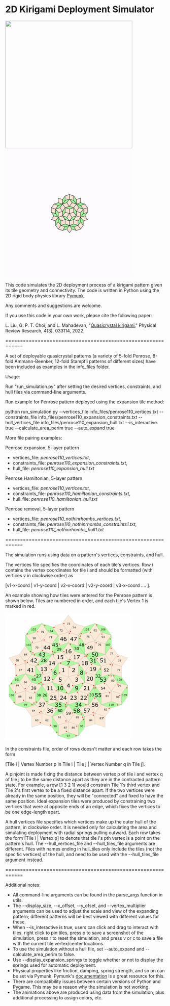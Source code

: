 # 2D Kirigami Deployment Simulator

<img src = "https://github.com/lliu12/kirigami_sim/blob/master/media/penrose_expansion.gif" width="400" height="400" /><img src = "https://github.com/lliu12/kirigami_sim/blob/master/media/penrose_hamiltonian.gif" width="400" height="400" /> 

This code simulates the 2D deployment process of a kirigami pattern given its tile geometry and connectivity. The code is written in Python using the 2D rigid body physics library [Pymunk](http://www.pymunk.org).

Any comments and suggestions are welcome. 

If you use this code in your own work, please cite the following paper:

L. Liu, G. P. T. Choi, and L. Mahadevan, "[Quasicrystal kirigami.](https://doi.org/10.1103/PhysRevResearch.4.033114)" Physical Review Research, 4(3), 033114, 2022.

============================================================

A set of deployable quasicrystal patterns (a variety of 5-fold Penrose, 8-fold Ammann-Beenker, 12-fold Stampfli patterns of different sizes) have been included as examples in the info_files folder.

Usage:

Run "run_simulation.py" after setting the desired vertices, constraints, and hull files via command-line arguments. 

Run example for Penrose pattern deployed using the expansion tile method:

python run_simulation.py --vertices_file info_files/penrose110_vertices.txt --constraints_file info_files/penrose110_expansion_constraints.txt --hull_vertices_file info_files/penrose110_expansion_hull.txt --is_interactive true --calculate_area_perim true --auto_expand true

More file pairing examples:

Penrose expansion,  5-layer pattern
* vertices_file: _penrose110_vertices.txt_, 
* constraints_file: _penrose110_expansion_constraints.txt_, 
* hull_file: _penrose110_expansion_hull.txt_

Penrose Hamiltonian, 5-layer pattern
* vertices_file: _penrose110_vertices.txt_, 
* constraints_file: _penrose110_hamiltonian_constraints.txt_, 
* hull_file: _penrose110_hamiltonian_hull.txt_

Penrose removal, 5-layer pattern
* vertices_file: _penrose110_nothinrhombs_vertices.txt_, 
* constraints_file: _penrose110_nothinrhombs_constraints1.txt_, 
* hull_file: _penrose110_nothinrhombs_hull1.txt_

============================================================

The simulation runs using data on a pattern's vertices, constraints, and hull. 

The vertices file specifies the coordinates of each tile's vertices. Row i contains the vertex coordinates for tile i and should be formatted (with vertices v in clockwise order) as 

[v1-x-coord | v1-y-coord | v2-x-coord | v2-y-coord | v3-x-coord .... ].

An example showing how tiles were entered for the Penrose pattern is shown below. Tiles are numbered in order, and each tile's Vertex 1 is marked in red.

<img src = "https://github.com/lliu12/kirigami_sim/blob/master/media/vertices_example.png" width="400" height="400" /> 

In the constraints file, order of rows doesn't matter and each row takes the form 

[Tile i | Vertex Number p in Tile i | Tile j | Vertex Number q in Tile j].

A pinjoint is made fixing the distance between vertex p of tile i and vertex q of tile j to be the same distance apart as they are in the contracted pattern state. For example, a row [1 3 2 1] would constrain Tile 1's third vertex and Tile 2's first vertex to be a fixed distance apart. If the two vertices were already in the same position, they will be "connected" and fixed to have the same position. Ideal expansion tiles were produced by constraining two vertices that were at opposite ends of an edge, which fixes the vertices to be one edge-length apart.

A hull vertices file specifies which vertices make up the outer hull of the pattern, in clockwise order. It is needed only for calculating the area and simulating deployment with radial springs pulling outward. Each row takes the form [Tile i | Vertex p] to denote that tile i's pth vertex is a point on the pattern's hull. The --hull_vertices_file and --hull_tiles_file arguments are different. Files with names ending in hull_tiles only include the tiles (not the specific vertices) of the hull, and need to be used with the --hull_tiles_file argument instead.

============================================================

Additional notes:
* All command-line arguments can be found in the parse_args function in utils.
* The --display_size, --x_offset, --y_ofset, and --vertex_multiplier arguments can be used to adjust the scale and view of the expanding pattern; different patterns will be best viewed with different values for these.
* When --is_interactive is true, users can click and drag to interact with tiles, right click to pin tiles, press p to save a screenshot of the simulation, press r to reset the simulation, and press v or c to save a file with the current tile vertex/center locations.
* To use the simulation without a hull file, set --auto_expand and --calculate_area_perim to false.
* Use --display_expansion_springs to toggle whether or not to display the springs used for automatic deployment.
* Physical properties like friction, damping, spring strength, and so on can be set via Pymunk. Pymunk's [documentation](http://www.pymunk.org/en/latest/pymunk.html) is a great resource for this.
* There are compatibility issues between certain versions of Python and Pygame. This may be a reason why the simulation is not working.
* The animations above are produced using data from the simulation, plus additional processing to assign colors, etc.




